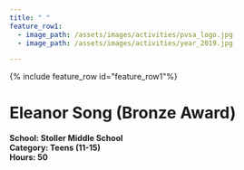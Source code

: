 ```yaml
---
title: " "
feature_row1:
  - image_path: /assets/images/activities/pvsa_logo.jpg
  - image_path: /assets/images/activities/year_2019.jpg

---
```


{% include feature_row id="feature_row1"%}

# Eleanor Song (Bronze Award)

**School: Stoller Middle School**  
**Category: Teens (11-15)**  
**Hours: 50**  
